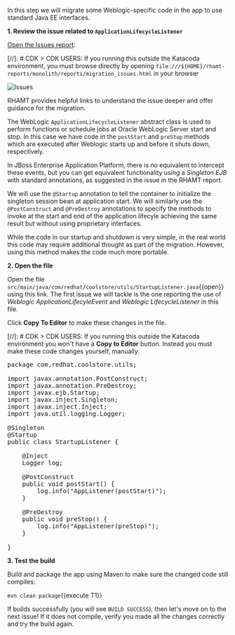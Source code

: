 In this step we will migrate some Weblogic-specific code in the app to use standard Java EE interfaces.

**1. Review the issue related to `ApplicationLifecycleListener`**

[Open the Issues report](https://[[HOST_SUBDOMAIN]]-9000-[[KATACODA_HOST]].environments.katacoda.com/monolith/reports/migration_issues.html):

[//]: # CDK > CDK USERS: If you running this outside the Katacoda environment, you must browse directly by opening `file:///${HOME}/rhamt-reports/monolith/reports/migration_issues.html` in your browser

![Issues](/redhat-middleware-workshops/assets/moving-existing-apps/project-issues.png)

RHAMT provides helpful links to understand the issue deeper and offer guidance for the migration.

The WebLogic `ApplicationLifecycleListener` abstract class is used to perform functions or schedule jobs at Oracle WebLogic Server start and stop. In this case we have
code in the `postStart` and `preStop` methods which are executed after Weblogic starts up and before it shuts down, respectively.

In JBoss Enterprise Application Platform, there is no equivalent to intercept these events, but you can get equivalent functionality using a _Singleton EJB_ with standard annotations,
as suggested in the issue in the RHAMT report.

We will use the `@Startup` annotation to tell the container to initialize the singleton session
bean at application start. We will similarly use the `@PostConstruct` and `@PreDestroy` annotations to specify the
methods to invoke at the start and end of the application lifecyle achieving the same result but without
using proprietary interfaces.

While the code in our startup and shutdown is very simple, in the real world this code may require additional thought as part of the migration. However,
using this method makes the code much more portable.

**2. Open the file**

Open the file `src/main/java/com/redhat/coolstore/utils/StartupListener.java`{{open}} using this link.
The first issue we will tackle is the one reporting the use of _Weblogic ApplicationLifecyleEvent_ and
_Weblogic LifecycleListener_ in this file.

Click **Copy To Editor** to make these changes in the file.

[//]: # CDK > CDK USERS: If you running this outside the Katacoda environment you won't have a **Copy to Editor** button. Instead you must make these code changes yourself, manually.

<pre class="file" data-filename="./src/main/java/com/redhat/coolstore/utils/StartupListener.java" data-target="replace">
package com.redhat.coolstore.utils;

import javax.annotation.PostConstruct;
import javax.annotation.PreDestroy;
import javax.ejb.Startup;
import javax.inject.Singleton;
import javax.inject.Inject;
import java.util.logging.Logger;

@Singleton
@Startup
public class StartupListener {

    @Inject
    Logger log;

    @PostConstruct
    public void postStart() {
        log.info("AppListener(postStart)");
    }

    @PreDestroy
    public void preStop() {
        log.info("AppListener(preStop)");
    }

}
</pre>

**3. Test the build**

Build and package the app using Maven to make sure the changed code still compiles:

`mvn clean package`{{execute T1}}

If builds successfully (you will see `BUILD SUCCESS`), then let's move on to the next issue! If it does not compile,
verify you made all the changes correctly and try the build again.
